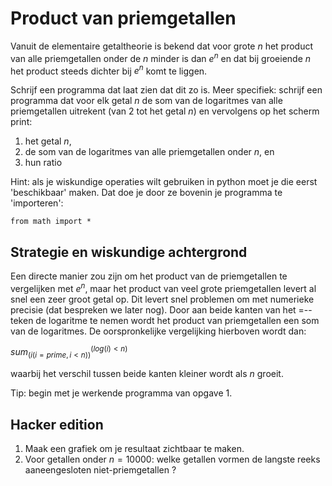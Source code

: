 # Product van priemgetallen

Vanuit de elementaire getaltheorie is bekend dat voor grote $n$ het product van alle priemgetallen onder de $n$ minder is dan $e ^ n$ en dat bij groeiende $n$ het product steeds dichter bij $e ^ n$ komt te liggen.

Schrijf een programma dat laat zien dat dit zo is. Meer specifiek: schrijf een programma dat voor elk getal $n$ de som van de logaritmes van alle priemgetallen uitrekent (van $2$ tot het getal $n$) en vervolgens op het scherm print:

1. het getal $n$,
2. de som van de logaritmes van alle priemgetallen onder $n$, en
3. hun ratio

Hint: als je wiskundige operaties wilt gebruiken in python moet je die eerst 'beschikbaar' maken. Dat doe je door ze bovenin je programma te 'importeren':

	from math import *

## Strategie en wiskundige achtergrond

Een directe manier zou zijn om het product van de priemgetallen te vergelijken met $e ^ n$, maar het product van veel grote priemgetallen levert al snel een zeer groot getal op. Dit levert snel problemen om met numerieke precisie (dat bespreken we later nog). Door aan beide kanten van het $=$--teken de logaritme te nemen wordt het product van priemgetallen een som van de logaritmes. De oorspronkelijke vergelijking hierboven wordt dan:

$sum_(i(i=prime, i<n)) ^ (log(i)<n)$

waarbij het verschil tussen beide kanten kleiner wordt als $n$ groeit.

Tip: begin met je werkende programma van opgave 1.

## Hacker edition

1. Maak een grafiek om je resultaat zichtbaar te maken.
2. Voor getallen onder $n = 10000$: welke getallen vormen de langste reeks aaneengesloten niet-priemgetallen ?
